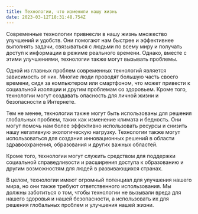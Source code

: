 ```yaml
---
title: Технологии, что изменили нашу жизнь
date: 2023-03-12T18:31:48.754Z
---
```

<!--StartFragment-->

Современные технологии привнесли в нашу жизнь множество улучшений и удобств. Они помогают нам быстрее и эффективнее выполнять задачи, связываться с людьми по всему миру и получать доступ к информации в режиме реального времени. Однако, вместе с этими улучшениями, технологии также могут вызывать проблемы.

Одной из главных проблем современных технологий является зависимость от них. Многие люди проводят большую часть своего времени, сидя за компьютером или смартфоном, что может привести к социальной изоляции и другим проблемам со здоровьем. Кроме того, технологии могут создавать опасность для личной жизни и безопасности в Интернете.

Тем не менее, технологии также могут быть использованы для решения глобальных проблем, таких как изменение климата и бедность. Они могут помочь нам более эффективно использовать ресурсы и снизить нашу негативную экологическую нагрузку. Технологии также могут использоваться для создания инновационных решений в области здравоохранения, образования и других важных областей.

Кроме того, технологии могут служить средством для поддержки социальной справедливости и расширения доступа к образованию и другим возможностям для людей в развивающихся странах.

В целом, технологии имеют огромный потенциал для улучшения нашего мира, но они также требуют ответственного использования. Мы должны заботиться о том, чтобы технологии не вызывали вреда для нашего здоровья и нашей безопасности, а использовать их для решения глобальных проблем и улучшения нашей жизни.

<!--EndFragment-->